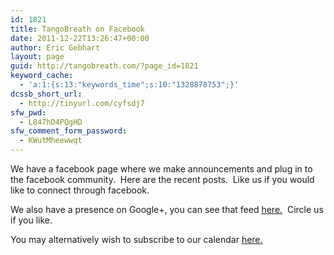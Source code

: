 ```yaml
---
id: 1821
title: TangoBreath on Facebook
date: 2011-12-22T13:26:47+00:00
author: Eric Gebhart
layout: page
guid: http://tangobreath.com/?page_id=1821
keyword_cache:
  - 'a:1:{s:13:"keywords_time";s:10:"1328878753";}'
dcssb_short_url:
  - http://tinyurl.com/cyfsdj7
sfw_pwd:
  - L847hD4PQgHD
sfw_comment_form_password:
  - KWutMheewwqt
---
```

We have a facebook page where we make announcements and plug in to the facebook community.  Here are the recent posts.  Like us if you would like to connect through facebook.

We also have a presence on Google+, you can see that feed [here.](http://tangobreath.com/category/googleplus/ "The TangoBreath Googleplus feed.")  Circle us if you like.

You may alternatively wish to subscribe to our calendar [here.](http://tangobreath.com/when-where/ "Our Calendar Page")

